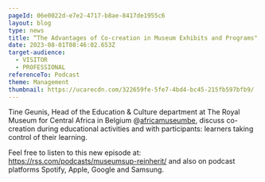 ```yaml
---
pageId: 06e0022d-e7e2-4717-b8ae-8417de1955c6
layout: blog
type: news
title: “The Advantages of Co-creation in Museum Exhibits and Programs"
date: 2023-08-01T08:46:02.653Z
target-audience:
  - VISITOR
  - PROFESSIONAL
referenceTo: Podcast
theme: Management
thumbnail: https://ucarecdn.com/322659fe-5fe7-4bd4-bc45-215fb597bfb9/
---
```

Tine Geunis, Head of the Education & Culture department at The Royal Museum for Central Africa in Belgium @[africamuseumbe](https://www.instagram.com/africamuseumbe/#), discuss co-creation during educational activities and with participants: learners taking control of their learning.

Feel free to listen to this new episode at: <https://rss.com/podcasts/museumsup-reinherit/> and also on podcast platforms Spotify, Apple, Google and Samsung.